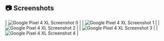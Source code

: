 



## :camera: Screenshots



| ![Google Pixel 4 XL Screenshot 0](https://github.com/karagulov23/Compositing_a_number/assets/62842649/c9185f63-7a85-4f78-a8e7-58f67308f9e8) |
| ![Google Pixel 4 XL Screenshot 1](https://github.com/karagulov23/Compositing_a_number/assets/62842649/9298e972-661c-43bf-b79a-cf83b236a6ed) |
| ![Google Pixel 4 XL Screenshot 2](https://github.com/karagulov23/Compositing_a_number/assets/62842649/04750d49-7b30-46db-b55b-a6512a0ce9ee) |
| ![Google Pixel 4 XL Screenshot 3](https://github.com/karagulov23/Compositing_a_number/assets/62842649/1a6787dc-7cea-4b60-8e4c-2258f7187494) |
| ![Google Pixel 4 XL Screenshot 4](https://github.com/karagulov23/Compositing_a_number/assets/62842649/23776ec5-488d-4048-bda4-fbce9d20ee29) |



